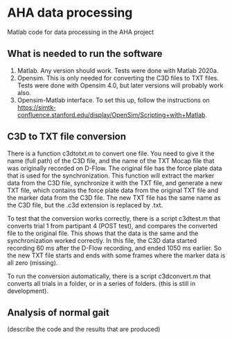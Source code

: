 # AHA data processing
 Matlab code for data processing in the AHA project

## What is needed to run the software
1. Matlab.  Any version should work. Tests were done with Matlab 2020a.
2. Opensim.  This is only needed for converting the C3D files to TXT files. Tests were done with Opensim 4.0, but later versions will probably work also.
3. Opensim-Matlab interface. To set this up, follow the instructions on https://simtk-confluence.stanford.edu/display/OpenSim/Scripting+with+Matlab.

## C3D to TXT file conversion
There is a function c3dtotxt.m to convert one file. You need to give it the name (full path) of the C3D file, and the name of the TXT Mocap file that was originally recorded on D-Flow. The original file has the force plate data that is used for the synchronization. This function will extract the marker data from the C3D file, synchronize it with the TXT file, and generate a new TXT file, which contains the force plate data from the original TXT file and the marker data from the C3D file.  The new TXT file has the same name as the C3D file, but the .c3d extension is replaced by .txt.

To test that the conversion works correctly, there is a script c3dtest.m that converts trial 1 from partipant 4 (POST test), and compares the converted file to the original file. This shows that the data is the same and the synchronization worked correctly. In this file, the C3D data started recording 60 ms after the D-Flow recording, and ended 1050 ms earlier.  So the new TXT file starts and ends with some frames where the marker data is all zero (missing).

To run the conversion automatically, there is a script c3dconvert.m that converts all trials in a folder, or in a series of folders. (this is still in development).

## Analysis of normal gait
(describe the code and the results that are produced)
